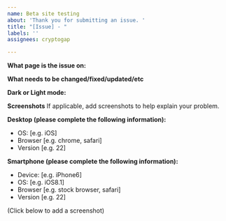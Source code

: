 ```yaml
---
name: Beta site testing
about: 'Thank you for submitting an issue. '
title: "[Issue] - "
labels: ''
assignees: cryptogap

---
```


**What page is the issue on:**

**What needs to be changed/fixed/updated/etc**

**Dark or Light mode:**

**Screenshots**
If applicable, add screenshots to help explain your problem.

**Desktop (please complete the following information):**
 - OS: [e.g. iOS]
 - Browser [e.g. chrome, safari]
 - Version [e.g. 22]

**Smartphone (please complete the following information):**
 - Device: [e.g. iPhone6]
 - OS: [e.g. iOS8.1]
 - Browser [e.g. stock browser, safari]
 - Version [e.g. 22]


(Click below to add a screenshot)
